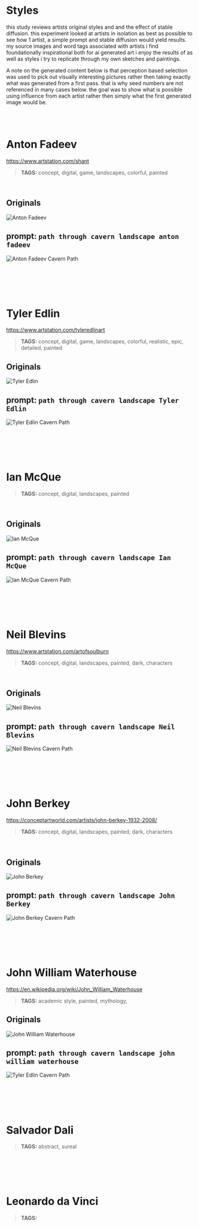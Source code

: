 # Styles 
this study reviews artists original styles and and the effect of stable diffusion. this experiment looked at artists in isolation as best as possible to see how 1 artist, a simple prompt and stable diffusion would yield results. my source images and word tags associated with artists i find foundationally inspirational both for ai generated art i enjoy the results of as well as styles i try to replicate through my own sketches and paintings.

A note on the generated content below is that perception based selection was used to pick out visually interesting pictures rather then taking exactly what was generated from a first pass. that is why seed numbers are not referenced in many cases below. the goal was to show what is possible using influence from each artist rather then simply what the first generated image would be. 

<br>
<br>


# **Anton Fadeev**
https://www.artstation.com/shant
> **TAGS:** concept, digital, game, landscapes, colorful, painted

<br>

## **Originals**
![Anton Fadeev](../static/artist_styles/anton_fadeev_src.png)

## **prompt**: `path through cavern landscape anton fadeev`
![Anton Fadeev Cavern Path](../static/artist_styles/anton_fadeev_cavern_path.png)


<br>
<br>
<br>
<br>

# **Tyler Edlin**
https://www.artstation.com/tyleredlinart
> **TAGS:** concept, digital, game, landscapes, colorful, realistic, epic, detailed, painted
> 
## **Originals**
![Tyler Edlin](../static/artist_styles/tyler_edlin_src.png)

## **prompt**: `path through cavern landscape Tyler Edlin`
![Tyler Edlin Cavern Path](../static/artist_styles/tyler_edlin_cavern_path.png)


<br>
<br>
<br>
<br>

# **Ian McQue**
> **TAGS:** concept, digital, landscapes, painted

<br>

## **Originals**
![Ian McQue](../static/artist_styles/ian_mcque_src.png)

## **prompt**: `path through cavern landscape Ian McQue`
![Ian McQue Cavern Path](../static/artist_styles/ian_mcque_cavern_path.png)

<br>
<br>
<br>
<br>

# **Neil Blevins**
https://www.artstation.com/artofsoulburn
> **TAGS:** concept, digital, landscapes, painted, dark, characters

<br>

## **Originals**
![Neil Blevins](../static/artist_styles/neil_blevins_src.png)

## **prompt**: `path through cavern landscape Neil Blevins`
![Neil Blevins Cavern Path](../static/artist_styles/neil_blevins_cavern_path.png)

<br>
<br>
<br>
<br>

# **John Berkey**
https://conceptartworld.com/artists/john-berkey-1932-2008/
> **TAGS:** concept, digital, landscapes, painted, dark, characters

<br>

## **Originals**
![John Berkey](../static/artist_styles/john_berkey_src.png)


## **prompt**: `path through cavern landscape John Berkey`
![John Berkey Cavern Path](../static/artist_styles/john_berkey_cavern_path.png)


<br>
<br>
<br>
<br>

# John William Waterhouse
https://en.wikipedia.org/wiki/John_William_Waterhouse
> **TAGS:** academic style, painted, mythology, 

## **Originals**
![John William Waterhouse](../static/artist_styles/john_william_waterhouse_src.png)


## **prompt**: `path through cavern landscape john william waterhouse`
![Tyler Edlin Cavern Path](../static/artist_styles/john_william_waterhouse_cavern_path.png)

<br>
<br>
<br>
<br>

# **Salvador Dali**
> **TAGS:** abstract, sureal


<br>
<br>
<br>
<br>


# **Leonardo da Vinci**
> **TAGS:** 


<br>
<br>
<br>
<br>


